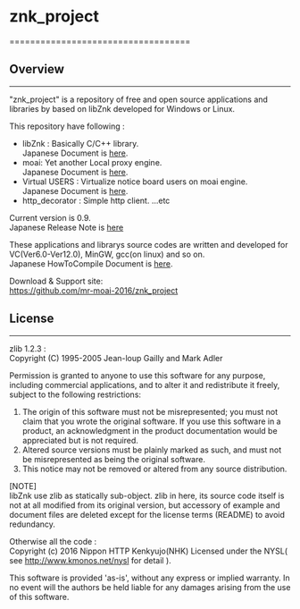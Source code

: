 # znk_project
===================================

## Overview
-----------------------------------

"znk_project" is a repository of free and open source applications and libraries by based on libZnk
developed for Windows or Linux. 

This repository have following :  
* libZnk : Basically C/C++ library.  
  Japanese Document is [here][6].
* moai: Yet another Local proxy engine.  
  Japanese Document is [here][3].
* Virtual USERS : Virtualize notice board users on moai engine.  
  Japanese Document is [here][1].
* http_decorator : Simple http client.
...etc  

Current version is 0.9.  
Japanese Release Note is [here][5]

These applications and librarys source codes are written and developed for VC(Ver6.0-Ver12.0),
MinGW, gcc(on linux) and so on.  
Japanese HowToCompile Document is [here][4].

Download & Support site:  
https://github.com/mr-moai-2016/znk_project


## License
-----------------------------------

zlib 1.2.3 :   
  Copyright (C) 1995-2005 Jean-loup Gailly and Mark Adler  

  Permission is granted to anyone to use this software for any purpose,
  including commercial applications, and to alter it and redistribute it
  freely, subject to the following restrictions:

  1. The origin of this software must not be misrepresented; you must not
     claim that you wrote the original software. If you use this software
     in a product, an acknowledgment in the product documentation would be
     appreciated but is not required.
  2. Altered source versions must be plainly marked as such, and must not be
     misrepresented as being the original software.
  3. This notice may not be removed or altered from any source distribution.

  [NOTE]  
  libZnk use zlib as statically sub-object.
  zlib in here, its source code itself is not at all modified from its original version,
  but accessory of example and document files are deleted except for the license terms
  (README) to avoid redundancy.

Otherwise all the code :  
  Copyright (c) 2016 Nippon HTTP Kenkyujo(NHK)
  Licensed under the NYSL( see http://www.kmonos.net/nysl for detail ).


This software is provided 'as-is', without any express or implied warranty.
In no event will the authors be held liable for any damages arising
from the use of this software.


[1]: https://github.com/mr-moai-2016/znk_project/blob/master/src/virtual_users/README.md
[2]: https://github.com/mr-moai-2016/znk_project/blob/master/src/virtual_users/README_more.md
[3]: https://github.com/mr-moai-2016/znk_project/blob/master/src/moai/README.md
[4]: https://github.com/mr-moai-2016/znk_project/blob/master/src/HowToCompile.md
[5]: https://github.com/mr-moai-2016/znk_project/blob/master/src/ReleaseNote.md
[6]: https://github.com/mr-moai-2016/znk_project/blob/master/src/libZnk/README.md
